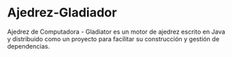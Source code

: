 # Ajedrez-Gladiador
Ajedrez de Computadora - Gladiator es un motor de ajedrez escrito en Java y distribuido como un proyecto para facilitar su construcción y gestión de dependencias.  
